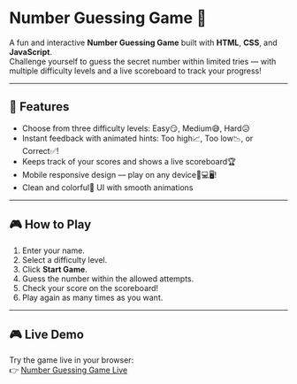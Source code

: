# Number Guessing Game 🎯 

A fun and interactive **Number Guessing Game** built with **HTML**, **CSS**, and **JavaScript**.  
Challenge yourself to guess the secret number within limited tries — with multiple difficulty levels and a live scoreboard to track your progress!

---

## 🚀 Features

- Choose from three difficulty levels: Easy😏, Medium😅, Hard😥  
- Instant feedback with animated hints: Too high📈, Too low📉, or Correct✅!  
- Keeps track of your scores and shows a live scoreboard🏆  
- Mobile responsive design — play on any device📱💻🖥️!  
- Clean and colorful🌈 UI with smooth animations  

---

## 🎮 How to Play

1. Enter your name.  
2. Select a difficulty level.  
3. Click **Start Game**.  
4. Guess the number within the allowed attempts.  
5. Check your score on the scoreboard!  
6. Play again as many times as you want.  

---

## 🎮 Live Demo

Try the game live in your browser:  
👉 [Number Guessing Game Live](https://uxntani.github.io/number-guessing-game/)

